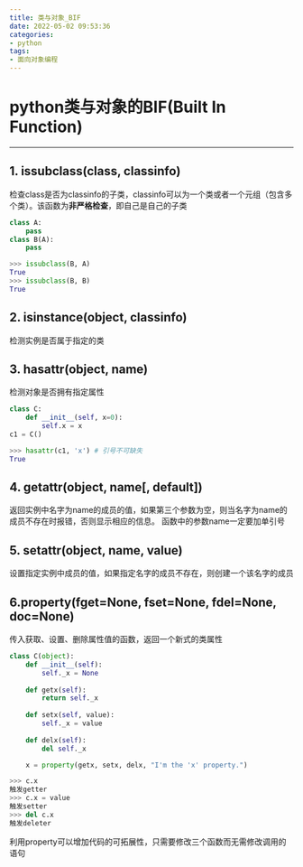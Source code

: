 ```yaml
---
title: 类与对象_BIF
date: 2022-05-02 09:53:36
categories:
- python
tags: 
- 面向对象编程
---
```

# python类与对象的BIF(Built In Function)
---
<!--more-->
## 1. issubclass(class, classinfo)
检查class是否为classinfo的子类，classinfo可以为一个类或者一个元组（包含多个类）。该函数为**非严格检查**，即自己是自己的子类

```python
class A:
    pass
class B(A):
    pass

>>> issubclass(B, A)
True
>>> issubclass(B, B)
True
```
## 2. isinstance(object, classinfo)
检测实例是否属于指定的类

## 3. hasattr(object, name)
检测对象是否拥有指定属性
```python
class C:
    def __init__(self, x=0):
        self.x = x
c1 = C()

>>> hasattr(c1, 'x') # 引号不可缺失
True

```
## 4. getattr(object, name[, default])
返回实例中名字为name的成员的值，如果第三个参数为空，则当名字为name的成员不存在时报错，否则显示相应的信息。
函数中的参数name一定要加单引号

## 5. setattr(object, name, value)
设置指定实例中成员的值，如果指定名字的成员不存在，则创建一个该名字的成员

## 6.property(fget=None, fset=None, fdel=None, doc=None)
传入获取、设置、删除属性值的函数，返回一个新式的类属性

```python
class C(object):
    def __init__(self):
        self._x = None
 
    def getx(self):
        return self._x
 
    def setx(self, value):
        self._x = value
 
    def delx(self):
        del self._x

    x = property(getx, setx, delx, "I'm the 'x' property.")

>>> c.x
触发getter
>>> c.x = value
触发setter
>>> del c.x
触发deleter
```
利用property可以增加代码的可拓展性，只需要修改三个函数而无需修改调用的语句